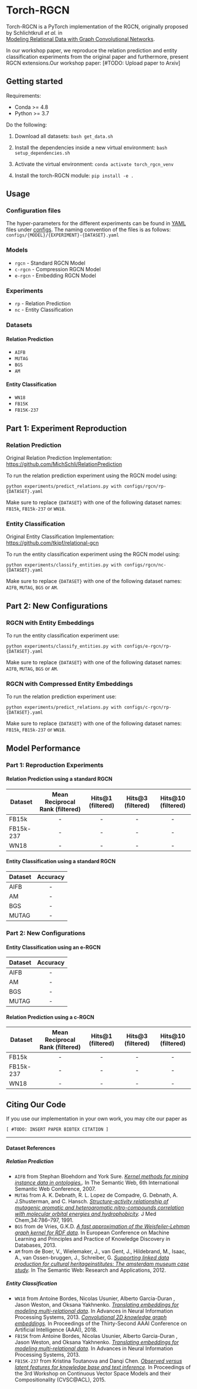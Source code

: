# Torch-RGCN 

Torch-RGCN is a PyTorch implementation of the RGCN, originally proposed by Schlichtkrull *et al.* in  
[Modeling Relational Data with Graph Convolutional Networks](https://arxiv.org/abs/1703.06103).
 
In our workshop paper, we reproduce the relation prediction  and entity classification experiments from the original 
paper and furthermore, present RGCN extensions.Our workshop paper: [#TODO: Upload paper to Arxiv]

## Getting started

Requirements: 
* Conda >= 4.8
* Python >= 3.7

Do the following: 

1. Download all datasets: `bash get_data.sh`

2. Install the dependencies inside a new virtual environment: `bash setup_dependencies.sh`

3. Activate the virtual environment: `conda activate torch_rgcn_venv`

4. Install the torch-RGCN module: `pip install -e .`  

## Usage

### Configuration files

The hyper-parameters for the different experiments can be found in [YAML](https://yaml.org/) files under 
[configs](configs). The naming convention of the files is as follows: `configs/{MODEL}/{EXPERIMENT}-{DATASET}.yaml`

### Models
* `rgcn` - Standard RGCN Model 
* `c-rgcn` - Compression RGCN Model 
* `e-rgcn` - Embedding RGCN Model

### Experiments
* `rp` - Relation Prediction
* `nc` - Entity Classification 

### Datasets

#### Relation Prediction 

 * `AIFB`  
 * `MUTAG` 
 * `BGS` 
 * `AM` 

#### Entity Classification
 
 * `WN18`  
 * `FB15K` 
 * `FB15K-237`

## Part 1: Experiment Reproduction  

### Relation Prediction 

Original Relation Prediction Implementation: https://github.com/MichSchli/RelationPrediction 

To run the relation prediction experiment using the RGCN model using:

`python experiments/predict_relations.py with configs/rgcn/rp-{DATASET}.yaml`

Make sure to replace `{DATASET}` with one of the following dataset names: `FB15k`, `FB15k-237` or `WN18`.

### Entity Classification

Original Entity Classification Implementation: https://github.com/tkipf/relational-gcn

To run the entity classification experiment using the RGCN model using:

`python experiments/classify_entities.py with configs/rgcn/nc-{DATASET}.yaml`

Make sure to replace `{DATASET}` with one of the following dataset names: `AIFB`, `MUTAG`, `BGS` or `AM`.

## Part 2: New Configurations 

### RGCN with Entity Embeddings 

To run the entity classification experiment use: 

`python experiments/classify_entities.py with configs/e-rgcn/rp-{DATASET}.yaml`

Make sure to replace `{DATASET}` with one of the following dataset names: `AIFB`, `MUTAG`, `BGS` or `AM`.

### RGCN with Compressed Entity Embeddings

To run the relation prediction experiment use: 

`python experiments/predict_relations.py with configs/c-rgcn/rp-{DATASET}.yaml`

Make sure to replace `{DATASET}` with one of the following dataset names: `FB15k`, `FB15k-237` or `WN18`.


## Model Performance

### Part 1: Reproduction Experiments

#### Relation Prediction  using a standard RGCN

| Dataset                       | Mean Reciprocal Rank (filtered)  | Hits@1 (filtered)      | Hits@3 (filtered)       | Hits@10 (filtered)      |
| ----------------------------- |:--------------------------------:|:----------------------:|:-----------------------:|:-----------------------:|
| FB15k                         | -                                | -                      | -                       | -                       |
| FB15k-237                     | -                                | -                      | -                       | -                       |
| WN18                          | -                                | -                      | -                       | -                       |

#### Entity Classification using a standard RGCN

| Dataset                       | Accuracy                         |
| ----------------------------- |:--------------------------------:|
| AIFB                          | -                                |
| AM                            | -                                |
| BGS                           | -                                |
| MUTAG                         | -                                |

### Part 2: New Configurations

#### Entity Classification using an e-RGCN

| Dataset                       | Accuracy                         |
| ----------------------------- |:--------------------------------:|
| AIFB                          | -                                |
| AM                            | -                                |
| BGS                           | -                                |
| MUTAG                         | -                                |

#### Relation Prediction using a c-RGCN

| Dataset                       | Mean Reciprocal Rank (filtered)  | Hits@1 (filtered)      | Hits@3 (filtered)       | Hits@10 (filtered)      |
| ----------------------------- |:--------------------------------:|:----------------------:|:-----------------------:|:-----------------------:|
| FB15k                         | -                                | -                      | -                       | -                       |
| FB15k-237                     | -                                | -                      | -                       | -                       |
| WN18                          | -                                | -                      | -                       | -                       |


## Citing Our Code 

If you use our implementation in your own work, you may cite our paper as

```
[ #TODO: INSERT PAPER BIBTEX CITATION ]
```

---

#### Dataset References

##### Relation Prediction 

 * `AIFB` from 
 Stephan Bloehdorn and York Sure. 
 *[Kernel methods for mining instance data in ontologies.](https://link.springer.com/content/pdf/10.1007%2F978-3-540-76298-0_5.pdf).* 
 In The Semantic Web, 6th International Semantic Web Conference,  2007. 
 * `MUTAG` from 
 A. K. Debnath, R. L. Lopez de Compadre, G. Debnath, A. J.Shusterman, and C. Hansch. 
 *[Structure-activity relationship of mutagenic aromatic and heteroaromatic nitro-compounds correlation 
 with molecular orbital energies and hydrophobicity](https://pubs.acs.org/doi/pdf/10.1021/jm00106a046?casa_token=ECo0FUp3gNoAAAAA:6Xgkt3vGuQeVFnGwlPlyDWm-fIflRmsRe7s5X_SH143O4-wVz5eIMHj_cmDvBWCVon6LLvVt0nTgy-4).* 
 J Med Chem,34:786–797, 1991.
 * `BGS` from 
 de Vries, G.K.D.
 *[A fast approximation of the Weisfeiler-Lehman graph kernel for RDF data](https://link.springer.com/content/pdf/10.1007%2F978-3-642-40988-2_39.pdf).* 
 In European Conference on Machine Learning and Principles and Practice of Knowledge Discovery in Databases, 2013.
 * `AM` from 
de Boer, V., Wielemaker, J., van Gent, J., Hildebrand, M., Isaac, A., van Ossen-bruggen, J., Schreiber, G.
*[Supporting linked data production for cultural heritageinstitutes: The amsterdam museum case study](https://link.springer.com/content/pdf/10.1007%2F978-3-642-30284-8_56.pdf).* 
In The Semantic Web: Research and Applications, 2012.

##### Entity Classification
 
 * `WN18` from 
 Antoine Bordes, Nicolas Usunier, Alberto Garcia-Duran , Jason Weston, and Oksana Yakhnenko. 
 *[Translating embeddings for modeling multi-relational data](http://papers.nips.cc/paper/5071-translating-embeddings-for-modeling-multi-rela)*.
 In Advances in Neural Information Processing Systems, 2013. 
 *[Convolutional  2D knowledge graph embeddings](https://arxiv.org/abs/1707.01476).*
 In Proceedings of the Thirty-Second AAAI Conference on Artificial Intelligence (AAAI), 2018. 
 * `FB15K` from 
 Antoine Bordes, Nicolas Usunier, Alberto Garcia-Duran , Jason Weston, and Oksana Yakhnenko. 
 *[Translating embeddings for modeling multi-relational data](http://papers.nips.cc/paper/5071-translating-embeddings-for-modeling-multi-rela).*
 In Advances in Neural Information Processing Systems, 2013.
 * `FB15K-237` from 
 Kristina Toutanova and Danqi Chen.
 *[Observed versus latent features for knowledge base and text inference](https://www.aclweb.org/anthology/W15-4007.pdf).*
 In Proceedings of the 3rd Workshop on Continuous Vector Space Models and their Compositionality (CVSC@ACL), 2015.
